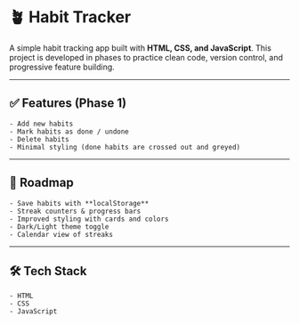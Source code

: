# 🪴 Habit Tracker

A simple habit tracking app built with **HTML, CSS, and JavaScript**.
This project is developed in phases to practice clean code, version control, and progressive feature building. 

---

## ✅ Features (Phase 1)
    - Add new habits
    - Mark habits as done / undone
    - Delete habits
    - Minimal styling (done habits are crossed out and greyed)

---

## 🚀 Roadmap 
    - Save habits with **localStorage**
    - Streak counters & progress bars
    - Improved styling with cards and colors
    - Dark/Light theme toggle
    - Calendar view of streaks 

---

## 🛠️ Tech Stack
    - HTML
    - CSS
    - JavaScript 